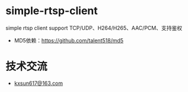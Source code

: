 # simple-rtsp-client
simple rtsp client support TCP/UDP、H264/H265、AAC/PCM、支持鉴权
* MD5依赖：https://github.com/talent518/md5

# 技术交流
* kxsun617@163.com
